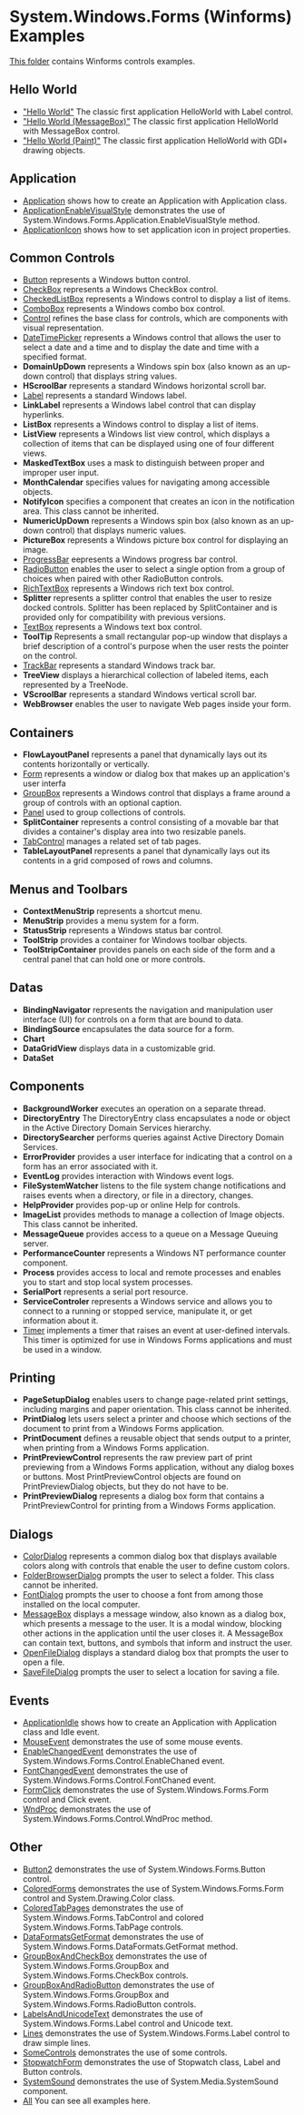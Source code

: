# System.Windows.Forms (Winforms) Examples

[This folder](.) contains Winforms controls examples.

## Hello World

* ["Hello World"](./HelloWorldForm/README.md) The classic first application HelloWorld with Label control.
* ["Hello World (MessageBox)"](./HelloWorldMessageBox/README.md) The classic first application HelloWorld with MessageBox control.
* ["Hello World (Paint)"](./HelloWorldPaint/README.md) The classic first application HelloWorld with GDI+ drawing objects.

## Application

* [Application](./Application/README.md) shows how to create an Application with Application class.
* [ApplicationEnableVisualStyle](ApplicationEnableVisualStyle/README.md) demonstrates the use of System.Windows.Forms.Application.EnableVisualStyle method.
* [ApplicationIcon](ApplicationIcon/README.md) shows how to set application icon in project properties.

## Common Controls

* [Button](./Button/README.md) represents a Windows button control.
* [CheckBox](./CheckBox/README.md) represents a Windows CheckBox control.
* [CheckedListBox](CheckedListBox/README.md) represents a Windows control to display a list of items.
* [ComboBox](ComboBox/README.md) represents a Windows combo box control.
* [Control](./Control/README.md) refines the base class for controls, which are components with visual representation.
* [DateTimePicker](DateTimePicker/README.md) represents a Windows control that allows the user to select a date and a time and to display the date and time with a specified format.
* **DomainUpDown** represents a Windows spin box (also known as an up-down control) that displays string values.
* **HScroolBar** represents a standard Windows horizontal scroll bar.
* [Label](./Label/README.md) represents a standard Windows label.
* **LinkLabel** represents a Windows label control that can display hyperlinks.
* **ListBox** represents a Windows control to display a list of items.
* **ListView** represents a Windows list view control, which displays a collection of items that can be displayed using one of four different views.
* **MaskedTextBox** uses a mask to distinguish between proper and improper user input.
* **MonthCalendar** specifies values for navigating among accessible objects.
* **NotifyIcon** specifies a component that creates an icon in the notification area. This class cannot be inherited.
* **NumericUpDown** represents a Windows spin box (also known as an up-down control) that displays numeric values.
* **PictureBox** represents a Windows picture box control for displaying an image.
* [ProgressBar](./ProgressBar/README.md) eepresents a Windows progress bar control.
* [RadioButton](./RadioButton/README.md) enables the user to select a single option from a group of choices when paired with other RadioButton controls.
* [RichTextBox](./RichTextBox/README.md) represents a Windows rich text box control.
* **Splitter** represents a splitter control that enables the user to resize docked controls. Splitter has been replaced by SplitContainer and is provided only for compatibility with previous versions.
* [TextBox](./TextBox/README.md) represents a Windows text box control.
* **ToolTip** Represents a small rectangular pop-up window that displays a brief description of a control's purpose when the user rests the pointer on the control.
* [TrackBar](./TrackBar/README.md) represents a standard Windows track bar.
* **TreeView** displays a hierarchical collection of labeled items, each represented by a TreeNode.
* **VScroolBar** represents a standard Windows vertical scroll bar.
* **WebBrowser** enables the user to navigate Web pages inside your form.

## Containers

* **FlowLayoutPanel** represents a panel that dynamically lays out its contents horizontally or vertically.
* [Form](./Form/README.md) represents a window or dialog box that makes up an application's user interfa
* [GroupBox](./GroupBox/README.md) represents a Windows control that displays a frame around a group of controls with an optional caption.
* [Panel](./Panel/README.md) used to group collections of controls.
* **SplitContainer** represents a control consisting of a movable bar that divides a container's display area into two resizable panels.
* [TabControl](./TabControl/README.md) manages a related set of tab pages.
* **TableLayoutPanel** represents a panel that dynamically lays out its contents in a grid composed of rows and columns.

## Menus and Toolbars

* **ContextMenuStrip** represents a shortcut menu.
* **MenuStrip** provides a menu system for a form.
* **StatusStrip** represents a Windows status bar control.
* **ToolStrip** provides a container for Windows toolbar objects.
* **ToolStripContainer** provides panels on each side of the form and a central panel that can hold one or more controls.

## Datas

* **BindingNavigator** represents the navigation and manipulation user interface (UI) for controls on a form that are bound to data.
* **BindingSource** encapsulates the data source for a form.
* **Chart** 
* **DataGridView** displays data in a customizable grid.
* **DataSet** 

## Components

* **BackgroundWorker** executes an operation on a separate thread.
* **DirectoryEntry** The DirectoryEntry class encapsulates a node or object in the Active Directory Domain Services hierarchy.
* **DirectorySearcher** performs queries against Active Directory Domain Services.
* **ErrorProvider** provides a user interface for indicating that a control on a form has an error associated with it.
* **EventLog** provides interaction with Windows event logs.
* **FileSystemWatcher** listens to the file system change notifications and raises events when a directory, or file in a directory, changes.
* **HelpProvider** provides pop-up or online Help for controls.
* **ImageList** provides methods to manage a collection of Image objects. This class cannot be inherited.
* **MessageQueue** provides access to a queue on a Message Queuing server.
* **PerformanceCounter** represents a Windows NT performance counter component.
* **Process** provides access to local and remote processes and enables you to start and stop local system processes.
* **SerialPort** represents a serial port resource.
* **ServiceControler** represents a Windows service and allows you to connect to a running or stopped service, manipulate it, or get information about it.
* [Timer](./TimerForm/README.md) implements a timer that raises an event at user-defined intervals. This timer is optimized for use in Windows Forms applications and must be used in a window.

## Printing

* **PageSetupDialog** enables users to change page-related print settings, including margins and paper orientation. This class cannot be inherited.
* **PrintDialog** lets users select a printer and choose which sections of the document to print from a Windows Forms application.
* **PrintDocument** defines a reusable object that sends output to a printer, when printing from a Windows Forms application.
* **PrintPreviewControl** represents the raw preview part of print previewing from a Windows Forms application, without any dialog boxes or buttons. Most PrintPreviewControl objects are found on PrintPreviewDialog objects, but they do not have to be.
* **PrintPreviewDialog** represents a dialog box form that contains a PrintPreviewControl for printing from a Windows Forms application.

## Dialogs

* [ColorDialog](./ColorDialog/README.md) represents a common dialog box that displays available colors along with controls that enable the user to define custom colors.
* [FolderBrowserDialog](./FolderBrowserDialog/README.md) prompts the user to select a folder. This class cannot be inherited.
* [FontDialog](./FontDialog/README.md) prompts the user to choose a font from among those installed on the local computer.
* [MessageBox](./MessageBox/README.md) displays a message window, also known as a dialog box, which presents a message to the user. It is a modal window, blocking other actions in the application until the user closes it. A MessageBox can contain text, buttons, and symbols that inform and instruct the user.
* [OpenFileDialog](./OpenFileDialog/README.md) displays a standard dialog box that prompts the user to open a file.
* [SaveFileDialog](./SaveFileDialog/README.md) prompts the user to select a location for saving a file.

## Events

* [ApplicationIdle](./ApplicationIdle/README.md) shows how to create an Application with Application class and Idle event.
* [MouseEvent](./MouseEvent/README.md) demonstrates the use of some mouse events.
* [EnableChangedEvent](./EnableChangedEvent/README.md) demonstrates the use of System.Windows.Forms.Control.EnableChaned event.
* [FontChangedEvent](./FontChangedEvent/README.md) demonstrates the use of System.Windows.Forms.Control.FontChaned event.
* [FormClick](./FormClick/README.md) demonstrates the use of System.Windows.Forms.Form control and Click event.
* [WndProc](./WndProc/README.md) demonstrates the use of System.Windows.Forms.Control.WndProc method.

## Other

* [Button2](./Button2/README.md) demonstrates the use of System.Windows.Forms.Button control.
* [ColoredForms](./ColoredForms/README.md) demonstrates the use of System.Windows.Forms.Form control and System.Drawing.Color class.
* [ColoredTabPages](./ColoredTabPages/README.md) demonstrates the use of System.Windows.Forms.TabControl and colored System.Windows.Forms.TabPage controls.
* [DataFormatsGetFormat](./DataFormatsGetFormat/README.md) demonstrates the use of System.Windows.Forms.DataFormats.GetFormat method.
* [GroupBoxAndCheckBox](./GroupBoxAndCheckBox/README.md) demonstrates the use of System.Windows.Forms.GroupBox and System.Windows.Forms.CheckBox controls.
* [GroupBoxAndRadioButton](./GroupBoxAndRadioButton/README.md) demonstrates the use of System.Windows.Forms.GroupBox and System.Windows.Forms.RadioButton controls.
* [LabelsAndUnicodeText](./LabelsAndUnicodeText/README.md) demonstrates the use of System.Windows.Forms.Label control and Unicode text.
* [Lines](./Lines/README.md) demonstrates the use of System.Windows.Forms.Label control to draw simple lines.
* [SomeControls](./SomeControls/README.md) demonstrates the use of some controls.
* [StopwatchForm](./StopwatchForm/README.md) demonstrates the use of Stopwatch class, Label and Button controls.
* [SystemSound](./SystemSound/README.md) demonstrates the use of System.Media.SystemSound component.
* [All](.) You can see all examples here. 
